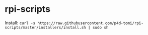 # rpi-scripts

Install:
  ```curl -s https://raw.githubusercontent.com/p4d-tomi/rpi-scripts/master/installers/install.sh | sudo sh```
